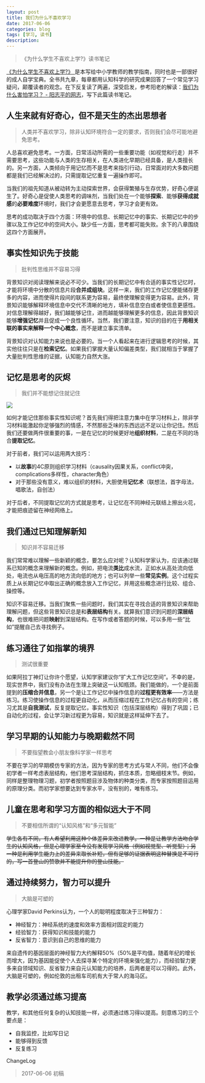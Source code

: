```yaml
---
layout: post
title: 我们为什么不喜欢学习
date: 2017-06-06
categories: blog
tags: [学习, 读书]
description: 
---
```


> 《为什么学生不喜欢上学?》读书笔记

[《为什么学生不喜欢上学?》 ](https://book.douban.com/subject/4864832/)是本写给中小学教师的教学指南，同时也是一部很好的成人自学宝典。全书共九章，每章都用认知科学的研究成果回答了一个常见学习疑问，颠覆读者的观念。在下反复读了两遍，深受启发，参考阳老的解读：[我们为什么害怕学习？ - 阳志平的网志](http://www.yangzhiping.com/psy/why-do-not-students-like-school.html)，写下此篇读书笔记。

## 人生来就有好奇心，但不是天生的杰出思想者

> 人类并不喜欢学习，除非认知环境符合一定的要求，否则我们会尽可能地避免思考。

人总喜欢避免思考。一方面，日常活动所需的一些重要功能（如视觉和行走）并不需要思考，这些功能与人类的生存相关，在人类进化早期已经具备，是人类擅长的。另一方面，人类倾向于用记忆而不是思考来指引行动，日常面对的大多数问题都是我们已经解决过的，只需提取记忆重复一遍操作即可。

当我们的祖先知道从被动转为主动探索世界，会获得繁殖与生存优势，好奇心便诞生了。好奇心是促使人类思考的调味剂，当我们处在一个能够**探索**、能够**获得成就感**的**必要难度**环境时，我们才会更愿意去思考，学习才会更有效。

思考的成功取决于四个方面：环境中的信息、长期记忆中的事实、长期记忆中的步骤以及工作记忆中的空间大小。缺少任一方面，思考都可能失败。余下的八章围绕这四个方面展开。

## 事实性知识先于技能

>批判性思维并不容易习得

背景知识对阅读理解来说必不可少。当我们的长期记忆中有合适的事实性记忆时，才能将环境中分散的信息片段**合并成组块**。这样一来，我们的工作记忆便能储存更多的内容，进而使得片段间的联系更为容易，最终使理解变得更为容易。此外，背景知识能够解释环境信息中交代不清晰的地方，填补信息空白或者使信息更感性。对信息理解得越好，我们越能够记住，进而越能够理解更多的信息，因此背景知识能够**增强记忆**并且促成一个良性循环。当然，我们要注意，知识的目的在于**用相关联的事实来解释一个中心概念**，而不是建立事实清单。

背景知识对认知能力来说也是必要的。当一个人看起来在进行逻辑思考的时候，其实他往往只是在**检索记忆**。如果我们掌握大量认知偏差类型，我们就相当于掌握了大量批判性思维的证据，认知能力自然大涨。

## 记忆是思考的灰烬

>我们并不能想记住就记住

![](http://oohkn7mnd.bkt.clouddn.com/2017-06-02-17-07-56.jpg)

如何才能记住那些事实性知识呢？首先我们得把注意力集中在学习材料上，除非学习材料能激起你足够强烈的情感，不然那些乏味的东西远远不足以让你记住。然后我们还要做两件很重要的事，一是在记忆的时候更好地**组织材料**，二是在不同的场合**提取记忆**。

对于前者，我们可以运用两大技巧：

* 以**故事**的4C原则组织学习材料（causality因果关系，conflict冲突，complications多样性，character角色）
* 对于那些没有意义，难以组织的材料，大胆使用**记忆术**（联想法，首字母法，唱歌法，自创法）

对于后者，不同提取记忆的方式就是思考，让记忆在不同神经元联结上擦出火花，才能把痕迹留在神经网络上。

## 我们通过已知理解新知

> 知识并不容易迁移

我们常常难以理解一些新颖的概念，要怎么应对呢？认知科学家认为，应该通过联系已知的概念来理解新的概念。例如，把电流**类比**成水流，正如水从高处流向低处，电流也从电压高的地方流向低的地方；也可以列举一些**常见实例**。这个过程实质上从长期记忆中取出正确的概念放入工作记忆，并用这些概念进行比较、组合、操控等。

知识不容易迁移。当我们聚焦一些问题时，我们其实在寻找合适的背景知识来帮助理解问题，但这些背景知识总是和**表层结构**有关。就算我们意识到问题的**深层结构**，也很难把问题**映射**到深层结构。在写作或者答题的时候，可以多用一些“比如”提醒自己去寻找例子。

## 练习通往了如指掌的境界

>测试很重要

如果阿拉丁神灯让你许个愿望，认知学家建议你“扩大工作记忆空间”。不幸的是，现实世界中，我们没有办法在生理上突破这一认知瓶颈。我们能做的，一个是前面提到的**压缩合并信息**，另一个是让工作记忆中操作信息的**过程更有效率**——方法是练习。练习使操作信息的过程更自动化，从而压缩过程在工作记忆占有的空间；练习尤其是**自我测试**，反复提取记忆，事实性知识（包括深层结构）得到了巩固；已自动化的过程，会让学习新过程更为容易，知识就是这样延伸下去了。

## 学习早期的认知能力与晚期截然不同

>不要指望教会小朋友像科学家一样思考

不要在学习的早期模仿专家的方法，因为专家的思考方式与常人不同，他们不会像初学者一样考虑表层结构，他们思考深层结构，抓住本质，忽略细枝末节。例如，同样是整理物理习题，初学者按照题目涉及物体的种类分类，而专家按照题目运用的原理分类。而初学家想要达到专家水平，没有别的，唯有练习。

## 儿童在思考和学习方面的相似远大于不同

>不要相信所谓的“认知风格”和“多元智能”

~~学生各有不同，有人希望利用这种个体差异来改进教学。一种是让教学方法吻合学生的认知风格，但是心理学家至今没有发现学习风格（例如视觉型、听觉型）；另一种是利用学生能力上的差异来取长补短，但有足够的证据表明这种替换是不可行的，写一首登山的赞歌并不能提升你的登山技能。~~

## 通过持续努力，智力可以提升

>大脑是可塑的

心理学家David Perkins认为，一个人的聪明程度取决于三种智力：

* 神经智力：神经系统的速度和效率方面相对固定的能力
* 经验智力：获得知识和技能的能力
* 反省智力：意识到自己的思维的能力

来自遗传的基因层面的神经智力大约解释50%（50%是平均值，随着年纪的增长而增大，因为基因能促使个人去探寻某个特定的环境来强化能力），而经验智力更多来自领域知识、反省智力来自元认知能力的培养，后两者是可以习得的。此外，大脑是可塑的，例如伦敦的出租车司机有大于常人的海马区。

## 教学必须通过练习提高

教学，和其他任何复杂的认知技能一样，必须通过练习得以提高。刻意练习的三个要点是：

* 自我监控，比如写日记
* 能够得到反馈
* 反复练习

ChangeLog

> 2017-06-06 初稿